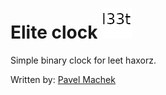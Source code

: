 # Elite clock ![](app.png)

Simple binary clock for leet haxorz.

Written by: [Pavel Machek](https://github.com/pavelmachek)
